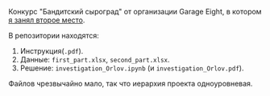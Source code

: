 Конкурс "Бандитский сыроград" от организации Garage Eight, в котором [я занял второе место](https://t.me/garage_eight/818).

В репозитории находятся:
1. Инструкция(`.pdf`).
2. Данные: `first_part.xlsx`, `second_part.xlsx`.
3. Решение: `investigation_Orlov.ipynb` (и `investigation_Orlov.pdf`).

Файлов чрезвычайно мало, так что иерархия проекта одноуровневая.
